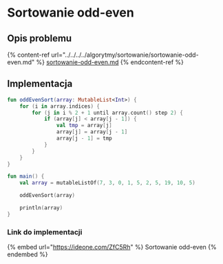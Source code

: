 # Sortowanie odd-even

## Opis problemu

{% content-ref url="../../../../algorytmy/sortowanie/sortowanie-odd-even.md" %}
[sortowanie-odd-even.md](../../../../algorytmy/sortowanie/sortowanie-odd-even.md)
{% endcontent-ref %}

## Implementacja

```kotlin
fun oddEvenSort(array: MutableList<Int>) {
    for (i in array.indices) {
        for (j in i % 2 + 1 until array.count() step 2) {
            if (array[j] < array[j - 1]) {
                val tmp = array[j]
                array[j] = array[j - 1]
                array[j - 1] = tmp
            }
        }
    }
}

fun main() {
    val array = mutableListOf(7, 3, 0, 1, 5, 2, 5, 19, 10, 5)

    oddEvenSort(array)

    println(array)
}
```

### Link do implementacji

{% embed url="https://ideone.com/ZfC5Rh" %}
Sortowanie odd-even
{% endembed %}
